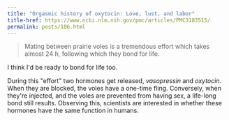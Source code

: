 ```yaml
---
title: "Orgasmic history of oxytocin: Love, lust, and labor"
title-href: https://www.ncbi.nlm.nih.gov/pmc/articles/PMC3183515/
permalink: posts/106.html
---
```


> Mating between prairie voles is a tremendous effort which takes almost 24 h, following which they bond for life.

I think I'd be ready to bond for life too.

During this "effort" two hormones get released, _vasopressin_ and _oxytocin_. When they are blocked, the voles have a one-time fling. Conversely, when they're injected, and the voles are prevented from having sex, a life-long bond still results. Observing this, scientists are interested in whether these hormones have the same function in humans.

